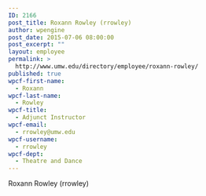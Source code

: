 ```yaml
---
ID: 2166
post_title: Roxann Rowley (rrowley)
author: wpengine
post_date: 2015-07-06 08:00:00
post_excerpt: ""
layout: employee
permalink: >
  http://www.umw.edu/directory/employee/roxann-rowley/
published: true
wpcf-first-name:
  - Roxann
wpcf-last-name:
  - Rowley
wpcf-title:
  - Adjunct Instructor
wpcf-email:
  - rrowley@umw.edu
wpcf-username:
  - rrowley
wpcf-dept:
  - Theatre and Dance
---
```

Roxann Rowley (rrowley)
